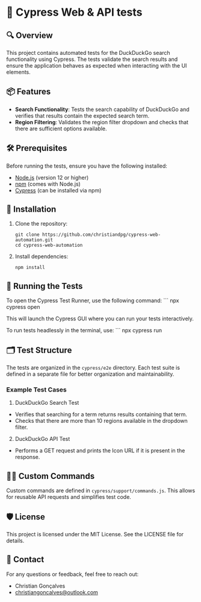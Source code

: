 # 🧪 Cypress Web & API tests

## 🔍 Overview

This project contains automated tests for the DuckDuckGo search functionality using Cypress. The tests validate the search results and ensure the application behaves as expected when interacting with the UI elements.

## 📦 Features

- **Search Functionality**: Tests the search capability of DuckDuckGo and verifies that results contain the expected search term.
- **Region Filtering**: Validates the region filter dropdown and checks that there are sufficient options available.

## 🛠️ Prerequisites

Before running the tests, ensure you have the following installed:

- [Node.js](https://nodejs.org/) (version 12 or higher)
- [npm](https://www.npmjs.com/get-npm) (comes with Node.js)
- [Cypress](https://www.cypress.io/) (can be installed via npm)

## 🚀 Installation

1. Clone the repository:

   ```
   git clone https://github.com/christiandpg/cypress-web-automation.git
   cd cypress-web-automation
2. Install dependencies:

    ```
    npm install

## 🏃 Running the Tests

To open the Cypress Test Runner, use the following command:
    ```
    npx cypress open

This will launch the Cypress GUI where you can run your tests interactively.

To run tests headlessly in the terminal, use:
    ```
    npx cypress run


## 🗂️ Test Structure

The tests are organized in the `cypress/e2e` directory. Each test suite is defined in a separate file for better organization and maintainability.

### Example Test Cases
1. DuckDuckGo Search Test
- Verifies that searching for a term returns results containing that term.
- Checks that there are more than 10 regions available in the dropdown filter.

2. DuckDuckGo API Test
- Performs a GET request and prints the Icon URL if it is present in the response.

## 🧑‍💻 Custom Commands

Custom commands are defined in `cypress/support/commands.js`. This allows for reusable API requests and simplifies test code.


## 🛡️ License

This project is licensed under the MIT License. See the LICENSE file for details.

## 📧 Contact

For any questions or feedback, feel free to reach out:

- Christian Gonçalves
- christiangoncalves@outlook.com